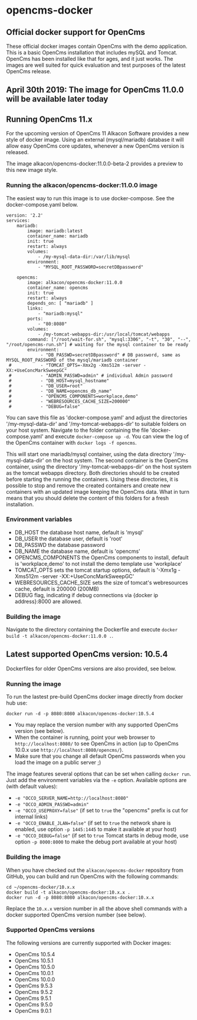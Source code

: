 opencms-docker
==============
## Official docker support for OpenCms ##

These official docker images contain OpenCms with the demo application.
This is a basic OpenCms installation that includes mySQL and Tomcat.
OpenCms has been installed like that for ages, and it just works.
The images are well suited for quick evaluation and test purposes of the latest OpenCms release.

## April 30th 2019: The image for OpenCms 11.0.0 will be available later today

## Running OpenCms 11.x ##

For the upcoming version of OpenCms 11 Alkacon Software provides a new style of docker image. Using an external (mysql/mariadb) database it will allow easy OpenCms core updates, whenever a new OpenCms version is released.

The image alkacon/opencms-docker:11.0.0-beta-2 provides a preview to this new image style.

### Running the alkacon/opencms-docker:11.0.0 image ###

The easiest way to run this image is to use docker-compose. See the docker-compose.yaml below.

```
version: '2.2'
services:
    mariadb:
        image: mariadb:latest
        container_name: mariadb
        init: true
        restart: always
        volumes:
            - /my-mysql-data-dir:/var/lib/mysql
        environment:
            - "MYSQL_ROOT_PASSWORD=secretDBpassword"

    opencms:
        image: alkacon/opencms-docker:11.0.0
        container_name: opencms
        init: true
        restart: always
        depends_on: [ "mariadb" ]
        links:
            - "mariadb:mysql"
        ports:
            - "80:8080"
        volumes:
            - /my-tomcat-webapps-dir:/usr/local/tomcat/webapps
        command: ["/root/wait-for.sh", "mysql:3306", "-t", "30", "--", "/root/opencms-run.sh"] # waiting for the mysql container to be ready
        environment:
             - "DB_PASSWD=secretDBpassword" # DB password, same as MYSQL_ROOT_PASSWORD of the mysql/mariadb container
 #           - "TOMCAT_OPTS=-Xmx2g -Xms512m -server -XX:+UseConcMarkSweepGC"
 #           - "ADMIN_PASSWD=admin" # individual Admin password
 #           - "DB_HOST=mysql_hostname"
 #           - "DB_USER=root"
 #           - "DB_NAME=opencms_db_name"
 #           - "OPENCMS_COMPONENTS=workplace,demo"
 #           - "WEBRESOURCES_CACHE_SIZE=200000"
 #           - "DEBUG=false"
```
You can save this file as 'docker-compose.yaml' and adjust the directories '/my-mysql-data-dir' and '/my-tomcat-webapps-dir' to suitable folders on your host system.
Navigate to the folder containing the file 'docker-compose.yaml' and execute `docker-compose up -d`. You can view the log of the OpenCms container with `docker logs -f opencms`.

This will start one mariadb/mysql container, using the data directory '/my-mysql-data-dir' on the host system. The second container is the OpenCms container, using the directory '/my-tomcat-webapps-dir' on the host system as the tomcat webapps directory. Both directories should to be created before starting the running the containers.
Using these directories, it is possible to stop and remove the created containers and create new containers with an updated image keeping the OpenCms data. What in turn means that you should delete the content of this folders for a fresh installation.

### Environment variables ###

* DB_HOST the database host name, default is 'mysql'
* DB_USER the database user, default is 'root'
* DB_PASSWD the database password
* DB_NAME the database name, default is 'opencms'
* OPENCMS_COMPONENTS the OpenCms components to install, default is 'workplace,demo' to not install the demo template use 'workplace'
* TOMCAT_OPTS sets the tomcat startup options, default is '-Xmx1g -Xms512m -server -XX:+UseConcMarkSweepGC'
* WEBRESOURCES_CACHE_SIZE sets the size of tomcat's webresources cache, default is 200000 (200MB)
* DEBUG flag, indicating if debug connections via {docker ip address}:8000 are allowed.

### Building the image ###

Navigate to the directory containing the Dockerfile and execute `docker build -t alkacon/opencms-docker:11.0.0 .`.

## Latest supported OpenCms version: 10.5.4 ##

Dockerfiles for older OpenCms versions are also provided, see below.

### Running the image ###

To run the lastest pre-build OpenCms docker image directly from docker hub use:

```Shell
docker run -d -p 8080:8080 alkacon/opencms-docker:10.5.4
```

* You may replace the version number with any supported OpenCms version (see below).
* When the container is running, point your web browser to `http://localhost:8080/` to see OpenCms in action (up to OpenCms 10.0.x use `http://localhost:8080/opencms/`).
* Make sure that you change all default OpenCms passwords when you load the image on a public server ;)

The image features several options that can be set when calling `docker run`. Just add the environment variables via the `-e` option. Available options are (with default values):

 * `-e "OCCO_SERVER_NAME=http://localhost:8080"`
 * `-e "OCCO_ADMIN_PASSWD=admin"`
 * `-e "OCCO_USEPROXY=false"` (if set to `true` the "opencms" prefix is cut for internal links)
 * `-e "OCCO_ENABLE_JLAN=false"` (if set to `true` the network share is enabled, use option `-p 1445:1445` to make it available at your host)
 * `-e "OCCO_DEBUG=false"` (if set to `true` Tomcat starts in debug mode, use option `-p 8000:8000` to make the debug port available at your host)


### Building the image ###

When you have checked out the `alkacon/opencms-docker` repository from GitHub, you can build and run OpenCms with the following commands:

```Shell
cd ~/opencms-docker/10.x.x
docker build -t alkacon/opencms-docker:10.x.x .
docker run -d -p 8080:8080 alkacon/opencms-docker:10.x.x
```

Replace the `10.x.x` version number in all the above shell commands with a docker supported OpenCms version number (see below).

### Supported OpenCms versions ###

The following versions are currently supported with Docker images:

* OpenCms 10.5.4
* OpenCms 10.5.1
* OpenCms 10.5.0
* OpenCms 10.0.1
* OpenCms 10.0.0
* OpenCms 9.5.3
* OpenCms 9.5.2
* OpenCms 9.5.1
* OpenCms 9.5.0
* OpenCms 9.0.1

